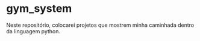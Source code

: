 # gym_system
Neste repositório, colocarei projetos que mostrem minha caminhada dentro da linguagem python.
